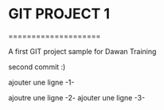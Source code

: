 # GIT PROJECT 1
====================

A first GIT project sample for Dawan Training

second commit :)  

ajouter une ligne -1-

ajoutre une ligne -2-
ajouter une ligne -3-


